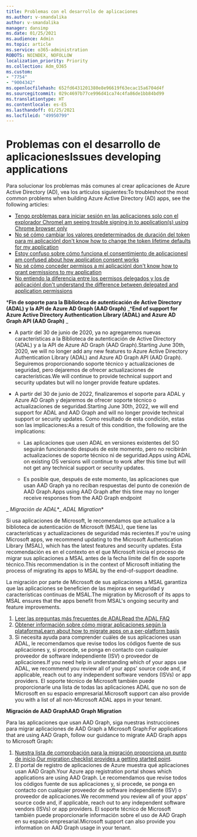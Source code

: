 ```yaml
---
title: Problemas con el desarrollo de aplicaciones
ms.author: v-smandalika
author: v-smandalika
manager: dansimp
ms.date: 01/25/2021
ms.audience: Admin
ms.topic: article
ms.service: o365-administration
ROBOTS: NOINDEX, NOFOLLOW
localization_priority: Priority
ms.collection: Adm_O365
ms.custom:
- "7754"
- "9004342"
ms.openlocfilehash: 652fd6431201380e8e96619f63ecac15a6704d4f
ms.sourcegitcommit: 029c4697b77ce996d41ca74c4fa86de1bb84bd99
ms.translationtype: HT
ms.contentlocale: es-ES
ms.lasthandoff: 01/25/2021
ms.locfileid: "49950799"
---
```

# <a name="issues-developing-applications"></a><span data-ttu-id="89d1b-102">Problemas con el desarrollo de aplicaciones</span><span class="sxs-lookup"><span data-stu-id="89d1b-102">Issues developing applications</span></span>

<span data-ttu-id="89d1b-103">Para solucionar los problemas más comunes al crear aplicaciones de Azure Active Directory (AD), vea los artículos siguientes:</span><span class="sxs-lookup"><span data-stu-id="89d1b-103">To troubleshoot the most common problems when building Azure Active Directory (AD) apps, see the following articles:</span></span>

- [<span data-ttu-id="89d1b-104">Tengo problemas para iniciar sesión en las aplicaciones solo con el explorador Chrome</span><span class="sxs-lookup"><span data-stu-id="89d1b-104">I am seeing trouble signing in to application(s) using Chrome browser only</span></span>](https://docs.microsoft.com/office365/troubleshoot/miscellaneous/chrome-behavior-affects-applications) 
- [<span data-ttu-id="89d1b-105">No sé cómo cambiar los valores predeterminados de duración del token para mi aplicación</span><span class="sxs-lookup"><span data-stu-id="89d1b-105">I don't know how to change the token lifetime defaults for my application</span></span>](https://docs.microsoft.com/azure/active-directory/develop/registration-config-change-token-lifetime-how-to) 
- [<span data-ttu-id="89d1b-106">Estoy confuso sobre cómo funciona el consentimiento de aplicaciones</span><span class="sxs-lookup"><span data-stu-id="89d1b-106">I am confused about how application consent works</span></span>](https://docs.microsoft.com/azure/active-directory/application-dev-consent-framework) 
- [<span data-ttu-id="89d1b-107">No sé cómo conceder permisos a mi aplicación</span><span class="sxs-lookup"><span data-stu-id="89d1b-107">I don't know how to grant permissions to my application</span></span>](https://docs.microsoft.com/azure/active-directory/manage-apps/configure-user-consent) 
- [<span data-ttu-id="89d1b-108">No entiendo la diferencia entre los permisos delegados y los de aplicación</span><span class="sxs-lookup"><span data-stu-id="89d1b-108">I don't understand the difference between delegated and application permissions</span></span>](https://docs.microsoft.com/azure/active-directory/develop/delegated-and-app-perms)

<span data-ttu-id="89d1b-109">\***Fin de soporte para la Biblioteca de autenticación de Active Directory (ADAL) y la API de Azure AD Graph (AAD Graph)** _</span><span class="sxs-lookup"><span data-stu-id="89d1b-109">\***End of support for Azure Active Directory Authentication Library (ADAL) and Azure AD Graph API (AAD Graph)** _</span></span>

- <span data-ttu-id="89d1b-110">A partir del 30 de junio de 2020, ya no agregaremos nuevas características a la Biblioteca de autenticación de Active Directory (ADAL) y a la API de Azure AD Graph (AAD Graph).</span><span class="sxs-lookup"><span data-stu-id="89d1b-110">Starting June 30th, 2020, we will no longer add any new features to Azure Active Directory Authentication Library (ADAL) and Azure AD Graph API (AAD Graph).</span></span> <span data-ttu-id="89d1b-111">Seguiremos proporcionando soporte técnico y actualizaciones de seguridad, pero dejaremos de ofrecer actualizaciones de características.</span><span class="sxs-lookup"><span data-stu-id="89d1b-111">We will continue to provide technical support and security updates but will no longer provide feature updates.</span></span>

- <span data-ttu-id="89d1b-112">A partir del 30 de junio de 2022, finalizaremos el soporte para ADAL y Azure AD Graph y dejaremos de ofrecer soporte técnico o actualizaciones de seguridad.</span><span class="sxs-lookup"><span data-stu-id="89d1b-112">Starting June 30th, 2022, we will end support for ADAL and AAD Graph and will no longer provide technical support or security updates.</span></span> <span data-ttu-id="89d1b-113">Como resultado de esta condición, estas son las implicaciones:</span><span class="sxs-lookup"><span data-stu-id="89d1b-113">As a result of this condition, the following are the implications:</span></span>

    - <span data-ttu-id="89d1b-114">Las aplicaciones que usen ADAL en versiones existentes del SO seguirán funcionando después de este momento, pero no recibirán actualizaciones de soporte técnico ni de seguridad.</span><span class="sxs-lookup"><span data-stu-id="89d1b-114">Apps using ADAL on existing OS versions will continue to work after this time but will not get any technical support or security updates.</span></span>

    - <span data-ttu-id="89d1b-115">Es posible que, después de este momento, las aplicaciones que usan AAD Graph ya no reciban respuestas del punto de conexión de AAD Graph.</span><span class="sxs-lookup"><span data-stu-id="89d1b-115">Apps using AAD Graph after this time may no longer receive responses from the AAD Graph endpoint</span></span>

<span data-ttu-id="89d1b-116">_ *Migración de ADAL*\*</span><span class="sxs-lookup"><span data-stu-id="89d1b-116">_ *ADAL Migration*\*</span></span>

<span data-ttu-id="89d1b-117">Si usa aplicaciones de Microsoft, le recomendamos que actualice a la biblioteca de autenticación de Microsoft (MSAL), que tiene las características y actualizaciones de seguridad más recientes.</span><span class="sxs-lookup"><span data-stu-id="89d1b-117">If you're using Microsoft apps, we recommend updating to the Microsoft Authentication Library (MSAL), which has the latest features and security updates.</span></span> <span data-ttu-id="89d1b-118">Esta recomendación es en el contexto en el que Microsoft inicia el proceso de migrar sus aplicaciones a MSAL antes de la fecha límite del fin de soporte técnico.</span><span class="sxs-lookup"><span data-stu-id="89d1b-118">This recommendation is in the context of Microsoft initiating the process of migrating its apps to MSAL by the end-of-support deadline.</span></span> 

<span data-ttu-id="89d1b-119">La migración por parte de Microsoft de sus aplicaciones a MSAL garantiza que las aplicaciones se beneficien de las mejoras en seguridad y características continuas de MSAL.</span><span class="sxs-lookup"><span data-stu-id="89d1b-119">The migration by Microsoft of its apps to MSAL ensures that the apps benefit from MSAL's ongoing security and feature improvements.</span></span>

1. [<span data-ttu-id="89d1b-120">Leer las preguntas más frecuentes de ADAL</span><span class="sxs-lookup"><span data-stu-id="89d1b-120">Read the ADAL FAQ</span></span>](https://docs.microsoft.com/azure/active-directory/develop/msal-migration#frequently-asked-questions-faq) 
2. [<span data-ttu-id="89d1b-121">Obtener información sobre cómo migrar aplicaciones según la plataforma</span><span class="sxs-lookup"><span data-stu-id="89d1b-121">Learn about how to migrate apps on a per-platform basis</span></span>](https://docs.microsoft.com/azure/active-directory/develop/msal-migration#frequently-asked-questions-faq) 
3. <span data-ttu-id="89d1b-122">Si necesita ayuda para comprender cuáles de sus aplicaciones usan ADAL, le recomendamos que revise todos los códigos fuente de sus aplicaciones y, si procede, se ponga en contacto con cualquier proveedor de software independiente (ISV) o proveedor de aplicaciones.</span><span class="sxs-lookup"><span data-stu-id="89d1b-122">If you need help in understanding which of your apps use ADAL, we recommend you review all of your apps' source code and, if applicable, reach out to any independent software vendors (ISVs) or app providers.</span></span> <span data-ttu-id="89d1b-123">El soporte técnico de Microsoft también puede proporcionarle una lista de todas las aplicaciones ADAL que no son de Microsoft en su espacio empresarial.</span><span class="sxs-lookup"><span data-stu-id="89d1b-123">Microsoft support can also provide you with a list of all non-Microsoft ADAL apps in your tenant.</span></span>

<span data-ttu-id="89d1b-124">**Migración de AAD Graph**</span><span class="sxs-lookup"><span data-stu-id="89d1b-124">**AAD Graph Migration**</span></span>

<span data-ttu-id="89d1b-125">Para las aplicaciones que usan AAD Graph, siga nuestras instrucciones para migrar aplicaciones de AAD Graph a Microsoft Graph:</span><span class="sxs-lookup"><span data-stu-id="89d1b-125">For applications that are using AAD Graph, follow our guidance to migrate AAD Graph apps to Microsoft Graph:</span></span>

1. <span data-ttu-id="89d1b-126">[Nuestra lista de comprobación para la migración proporciona un punto de inicio](https://docs.microsoft.com/graph/migrate-azure-ad-graph-planning-checklist).</span><span class="sxs-lookup"><span data-stu-id="89d1b-126">[Our migration checklist provides a getting started point](https://docs.microsoft.com/graph/migrate-azure-ad-graph-planning-checklist).</span></span> 
2. <span data-ttu-id="89d1b-127">El portal de registro de aplicaciones de Azure muestra qué aplicaciones usan AAD Graph.</span><span class="sxs-lookup"><span data-stu-id="89d1b-127">Your Azure app registration portal shows which applications are using AAD Graph.</span></span> <span data-ttu-id="89d1b-128">Le recomendamos que revise todos los códigos fuente de sus aplicaciones y, si procede, se ponga en contacto con cualquier proveedor de software independiente (ISV) o proveedor de aplicaciones.</span><span class="sxs-lookup"><span data-stu-id="89d1b-128">We recommend you review all of your apps' source code and, if applicable, reach out to any independent software vendors (ISVs) or app providers.</span></span> <span data-ttu-id="89d1b-129">El soporte técnico de Microsoft también puede proporcionarle información sobre el uso de AAD Graph en su espacio empresarial.</span><span class="sxs-lookup"><span data-stu-id="89d1b-129">Microsoft support can also provide you information on AAD Graph usage in your tenant.</span></span>







